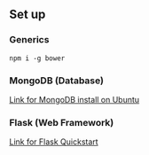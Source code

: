 ## Set up 

### Generics
```
npm i -g bower
```

### MongoDB (Database)
[Link for MongoDB install on Ubuntu](https://www.howtoforge.com/tutorial/install-mongodb-on-ubuntu-16.04/)

### Flask (Web Framework)
[Link for Flask Quickstart](http://flask.pocoo.org/docs/0.11/quickstart/)

